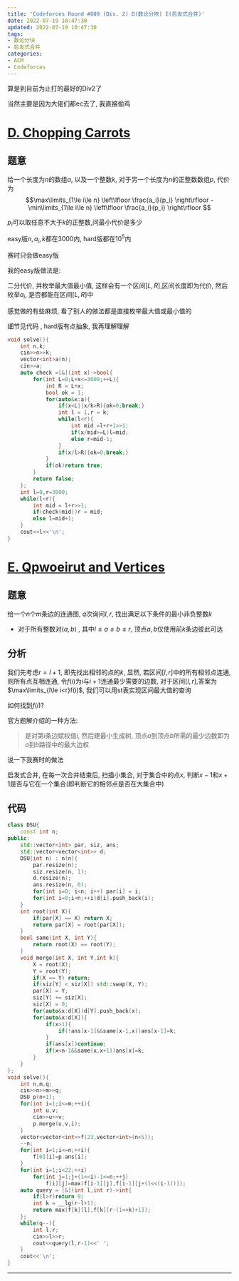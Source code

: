```yaml
---
title: 'Codeforces Round #809 (Div. 2) D(数论分块) E(启发式合并)'
date: 2022-07-19 10:47:30
updated: 2022-07-19 10:47:30
tags:
- 数论分块
- 启发式合并
categories:
- ACM
- Codeforces
---
```

算是到目前为止打的最好的Div2了

当然主要是因为大佬们都ec去了, 我直接偷鸡
<!-- more -->

# [D. Chopping Carrots](https://codeforces.com/contest/1706/problem/D2)

## 题意 

给一个长度为$n$的数组$a$, 以及一个整数$k$, 对于另一个长度为$n$的正整数数组$p$, 代价为
$$\max\limits_{1\le i\le n} \left\lfloor \frac{a_i}{p_i} \right\rfloor - \min\limits_{1\le i\le n} \left\lfloor \frac{a_i}{p_i} \right\rfloor $$

$p_i$可以取任意不大于$k$的正整数,问最小代价是多少

easy版$n, a_i, k$都在$3000$内, hard版都在$10^5$内

赛时只会做easy版

我的easy版做法是:

二分代价, 并枚举最大值最小值, 这样会有一个区间$[L,R]$,区间长度即为代价, 然后枚举$a_i$, 是否都能在区间$[L,R]$中

感觉做的有些麻烦, 看了别人的做法都是直接枚举最大值或最小值的

细节见代码 , hard版有点抽象, 我再理解理解 
``` cpp
void solve(){
    int n,k;
    cin>>n>>k;
    vector<int>a(n);
    cin>>a;
    auto check =[&](int x)->bool{
        for(int L=0;L+x<=3000;++L){
            int R = L+x;
            bool ok = 1;
            for(auto&x:a){
                if(x<L||x/k>R){ok=0;break;}
                int l = 1,r = k;
                while(l<r){
                    int mid =l+r+1>>1;
                    if(x/mid>=L)l=mid;
                    else r=mid-1;
                }
                if(x/l>R){ok=0;break;}
            }
            if(ok)return true;
        }
        return false;
    };
    int l=0,r=3000;
    while(l<r){
        int mid = l+r>>1;
        if(check(mid))r = mid;
        else l=mid+1;
    }
    cout<<l<<'\n';
}
```
# [E. Qpwoeirut and Vertices](https://codeforces.com/contest/1706/problem/E)

## 题意

给一个$n$个$m$条边的连通图, $q$次询问$l, r$, 找出满足以下条件的最小非负整数$k$

- 对于所有整数对$(a,b)$ , 其中$l\le a\le b \le r$, 顶点$a, b$仅使用前$k$条边彼此可达

## 分析

我们先考虑$r = l+1$, 即先找出相邻的点的$k$, 显然, 若区间$[l,r]$中的所有相邻点连通, 则所有点互相连通, 令$f(i)$为$i$与$i+1$连通最少需要的边数, 对于区间$[l,r]$,答案为$\max\limits_{l\le i<r}f(i)$, 我们可以用st表实现区间最大值的查询

如何找到$f(i)$?

官方题解介绍的一种方法: 

> 是对第$i$条边赋权值$i$, 然后建最小生成树, 顶点$a$到顶点$b$所需的最少边数即为$a$到$b$路径中的最大边权

说一下我赛时的做法

启发式合并, 在每一次合并结束后, 扫描小集合, 对于集合中的点$x$, 判断$x-1$和$x+1$是否与它在一个集合(即判断它的相邻点是否在大集合中)

## 代码

``` cpp
class DSU{
    const int n;
public:
    std::vector<int> par, siz, ans;
    std::vector<vector<int>> d;
    DSU(int n) : n(n){
        par.resize(n);
        siz.resize(n, 1);
        d.resize(n);
        ans.resize(n, 0);
        for(int i=0; i<n; i++) par[i] = i;
        for(int i=0;i<n;++i)d[i].push_back(i);
    }
    int root(int X){
        if(par[X] == X) return X;
        return par[X] = root(par[X]);
    }
    bool same(int X, int Y){
        return root(X) == root(Y);
    }
    void merge(int X, int Y,int k){
        X = root(X);
        Y = root(Y);
        if(X == Y) return;
        if(siz[Y] < siz[X]) std::swap(X, Y);
        par[X] = Y;
        siz[Y] += siz[X];
        siz[X] = 0;
        for(auto&x:d[X])d[Y].push_back(x);
        for(auto&x:d[X]){
            if(x>1){
                if(!ans[x-1]&&same(x-1,x))ans[x-1]=k;
            }
            if(ans[x])continue;
            if(x<n-1&&same(x,x+1))ans[x]=k;
        }
    }
};
void solve(){
    int n,m,q;
    cin>>n>>m>>q;
    DSU p(n+1);
    for(int i=1;i<=m;++i){
        int u,v;
        cin>>u>>v;
        p.merge(u,v,i);
    }
    vector<vector<int>>f(23,vector<int>(n+5));
    --n;
    for(int i=1;i<=n;++i){
        f[0][i]=p.ans[i];
    }
    for(int i=1;i<22;++i)
        for(int j=1;j+(1<<i)-1<=n;++j)
            f[i][j]=max(f[i-1][j],f[i-1][j+(1<<(i-1))]);
    auto query = [&](int l,int r)->int{
        if(l>r)return 0;
        int k = __lg(r-l+1);
        return max(f[k][l],f[k][r-(1<<k)+1]);
    };
    while(q--){
        int l,r;
        cin>>l>>r;
        cout<<query(l,r-1)<<' ';
    }
    cout<<'\n';
}
```

---


<!-- Q.E.D. -->
